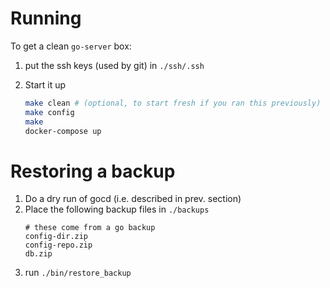 # Running

To get a clean `go-server` box:
1. put the ssh keys (used by git) in `./ssh/.ssh`

2. Start it up
   ```bash
   make clean # (optional, to start fresh if you ran this previously)
   make config
   make
   docker-compose up
   ```

# Restoring a backup

1. Do a dry run of gocd (i.e. described in prev. section)
1. Place the following backup files in `./backups`
   ```
   # these come from a go backup
   config-dir.zip
   config-repo.zip
   db.zip
   ```
1. run `./bin/restore_backup`

